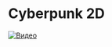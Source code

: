 # Cyberpunk 2D
 
[![Видео](https://img.youtube.com/vi/9WEgbayq1GQ/0.jpg)](https://www.youtube.com/watch?v=9WEgbayq1GQ)
